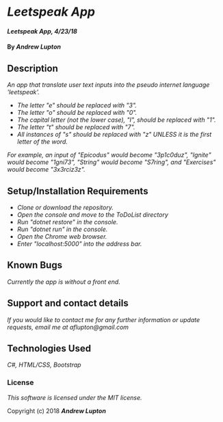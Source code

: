 # _Leetspeak App_

#### _Leetspeak App, 4/23/18_

#### By _**Andrew Lupton**_

## Description

_An app that translate user text inputs into the pseudo internet language 'leetspeak'._

* _The letter "e" should be replaced with "3"._
* _The letter "o" should be replaced with "0"._
* _The capital letter (not the lower case), "I", should be replaced with "1"._
* _The letter "t" should be replaced with "7"._
* _All instances of "s" should be replaced with "z" UNLESS it is the first letter of the word._


_For example, an input of "Epicodus" would become "3p1c0duz", "Ignite" would become "1gni73", "String" would become "S7ring", and "Exercises" would become "3x3rciz3z"._

## Setup/Installation Requirements

* _Clone or download the repository._
* _Open the console and move to the ToDoList directory_
* _Run "dotnet restore" in the console._
* _Run "dotnet run" in the console._
* _Open the Chrome web browser._
* _Enter "localhost:5000" into the address bar._

## Known Bugs

_Currently the app is without a front end._

## Support and contact details

_If you would like to contact me for any further information or update requests, email me at aflupton@gmail.com_

## Technologies Used

_C#, HTML/CSS, Bootstrap_

### License

*This software is licensed under the MIT license.*

Copyright (c) 2018 **_Andrew Lupton_**
